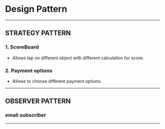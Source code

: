 # Design Pattern
---------------------------------------------------------------------

## STRATEGY PATTERN
### 1. ScoreBoard
 - Allows tap on different object with different calculation for score.


### 2. Payment options
 - Allows to choose different payment options.

---------------------------------------------------------------------

## OBSERVER PATTERN

### email subscriber

---------------------------------------------------------------------
